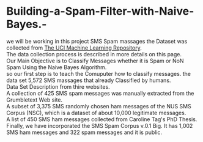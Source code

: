 # Building-a-Spam-Filter-with-Naive-Bayes.-
we will be working in this project SMS Spam massages the Dataset was collected from [The UCI Machine Learning Repository](https://archive.ics.uci.edu/ml/datasets/sms+spam+collection).<br>
The data collection process is described in more details on this page. <br> 
Our Main Objective is to Classify Messages whether it is Spam or NoN Spam Using the Naive Bayes Algorithm.<br>
so our first step is to teach the Comuputer how to classify messages. the data set 5,572 SMS massages that already Classified by humans.<br>
Data Set Description from thire websites.<br>
A collection of 425 SMS spam messages was manually extracted from the Grumbletext Web site.<br>
A subset of 3,375 SMS randomly chosen ham messages of the NUS SMS Corpus (NSC), which is a dataset of about 10,000 legitimate messages.<br>
A list of 450 SMS ham messages collected from Caroline Tag's PhD Thesis. Finally, we have incorporated the SMS Spam Corpus v.0.1 Big. It has 1,002 SMS ham messages and 322 spam messages and it is public.
